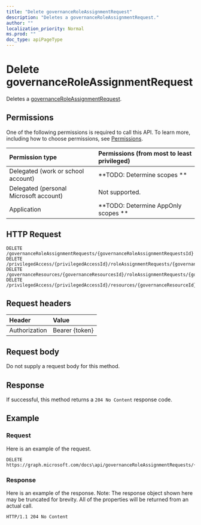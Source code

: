 ```yaml
---
title: "Delete governanceRoleAssignmentRequest"
description: "Deletes a governanceRoleAssignmentRequest."
author: ""
localization_priority: Normal
ms.prod: ""
doc_type: apiPageType
---
```


# Delete governanceRoleAssignmentRequest

Deletes a [governanceRoleAssignmentRequest](../resources/governanceroleassignmentrequest.md).

## Permissions
One of the following permissions is required to call this API. To learn more, including how to choose permissions, see [Permissions](/concepts/permissions-reference.md).

|Permission type|Permissions (from most to least privileged)|
|:---|:---|
|Delegated (work or school account)|**TODO: Determine scopes **|
|Delegated (personal Microsoft account)|Not supported.|
|Application|**TODO: Determine AppOnly scopes **|

## HTTP Request
<!-- {
  "blockType": "ignored"
}
-->
``` http
DELETE /governanceRoleAssignmentRequests/{governanceRoleAssignmentRequestsId}
DELETE /privilegedAccess/{privilegedAccessId}/roleAssignmentRequests/{governanceRoleAssignmentRequestId}
DELETE /governanceResources/{governanceResourcesId}/roleAssignmentRequests/{governanceRoleAssignmentRequestId}
DELETE /privilegedAccess/{privilegedAccessId}/resources/{governanceResourceId}/roleAssignmentRequests/{governanceRoleAssignmentRequestId}
```

## Request headers
|Header|Value|
|:---|:---|
|Authorization|Bearer {token}|

## Request body
Do not supply a request body for this method.

## Response
If successful, this method returns a `204 No Content` response code.

## Example

### Request
Here is an example of the request.
<!-- {
  "blockType": "request",
  "name": "delete_governanceroleassignmentrequest"
}
-->
``` http
DELETE https://graph.microsoft.com/docs\api/governanceRoleAssignmentRequests/{governanceRoleAssignmentRequestsId}
```

### Response
Here is an example of the response. Note: The response object shown here may be truncated for brevity. All of the properties will be returned from an actual call.
<!-- {
  "blockType": "response",
  "truncated": true
}
-->
``` http
HTTP/1.1 204 No Content
```

